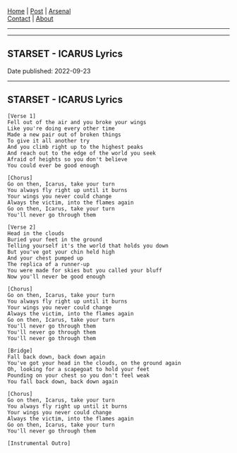 <nav>
<a href="../INDEX.html">Home</a>
|
<a href="../POST.html">Post</a>
|
<a href="../ARSENAL.html">Arsenal</a>
<nav class="div-right">
<a href="../CONTACT.html">Contact</a>
|
<a href="../ABOUT.html">About</a>
</nav>
</header>
<hr><hr>
<main>
<!-- Your Content Start After This Line -->


# STARSET - ICARUS Lyrics

Date published: 2022-09-23

---

## STARSET - ICARUS Lyrics

```
[Verse 1]
Fell out of the air and you broke your wings
Like you're doing every other time
Made a new pair out of broken things
To give it all another try
And you climb right up to the highest peaks
And reach out to the edge of the world you seek
Afraid of heights so you don't believe
You could ever be good enough

[Chorus]
Go on then, Icarus, take your turn
You always fly right up until it burns
Your wings you never could change
Always the victim, into the flames again
Go on then, Icarus, take your turn
You'll never go through thеm

[Verse 2]
Head in the clouds
Buried your feet in thе ground
Telling yourself it's the world that holds you down
But you've got your chin held high
And your chest pumped up
The replica of a runner-up
You were made for skies but you called your bluff
Now you'll never be good enough

[Chorus]
Go on then, Icarus, take your turn
You always fly right up until it burns
Your wings you never could change
Always the victim, into the flames again
Go on then, Icarus, take your turn
You'll never go through them
You'll never go through them
You'll never go through them

[Bridge]
Fall back down, back down again
You've got your head in the clouds, on the ground again
Oh, looking for a scapegoat to hold your feet
Pounding on your chest so you don't feel weak
You fall back down, back down again

[Chorus]
Go on then, Icarus, take your turn
You always fly right up until it burns
Your wings you never could change
Always the victim, into the flames again
Go on then, Icarus, take your turn
You'll never go through them

[Instrumental Outro]
```

